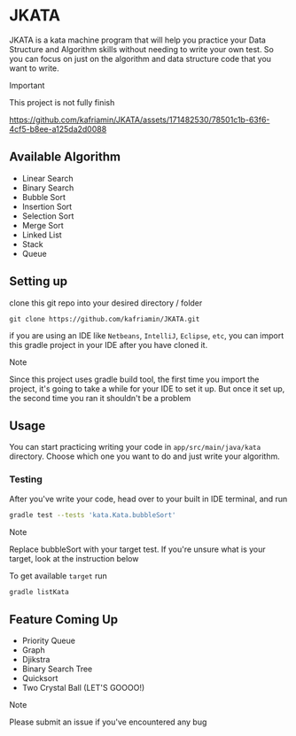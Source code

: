 # JKATA
JKATA is a kata machine program that will help you practice your Data Structure
and Algorithm skills without needing to write your own test. So you can focus on
just on the algorithm and data structure code that you want to write.

> [!IMPORTANT]
> This project is not fully finish

https://github.com/kafriamin/JKATA/assets/171482530/78501c1b-63f6-4cf5-b8ee-a125da2d0088

## Available Algorithm
- Linear Search
- Binary Search
- Bubble Sort
- Insertion Sort
- Selection Sort
- Merge Sort
- Linked List
- Stack
- Queue

## Setting up
clone this git repo into your desired directory / folder

```
git clone https://github.com/kafriamin/JKATA.git
```

if you are using an IDE like `Netbeans`, `IntelliJ`, `Eclipse`, `etc`, 
you can import this gradle project in your IDE after you have cloned it.

> [!NOTE]
> Since this project uses gradle build tool, the first time you import the project, 
it's going to take a while for your IDE
to set it up. But once it set up, the second time you ran it shouldn't be a problem

## Usage
You can start practicing writing your code in `app/src/main/java/kata` directory.
Choose which one you want to do and just write your algorithm.

### Testing
After you've write your code, head over to your built in IDE terminal, and run
```bash
gradle test --tests 'kata.Kata.bubbleSort'
```
> [!NOTE]
> Replace bubbleSort with your target test. If you're unsure what is your target,
look at the instruction below

To get available `target` run

```bash
gradle listKata
```

## Feature Coming Up
- Priority Queue
- Graph
- Djikstra
- Binary Search Tree
- Quicksort
- Two Crystal Ball (LET'S GOOOO!)

> [!NOTE]
> Please submit an issue if you've encountered any bug
